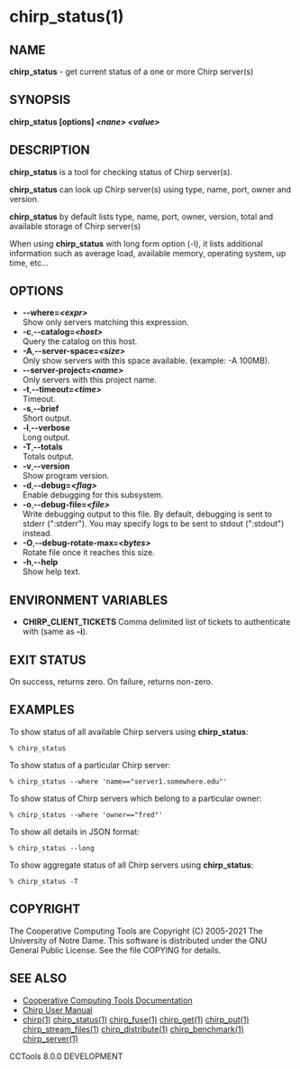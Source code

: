 






















# chirp_status(1)

## NAME
**chirp_status** - get current status of a one or more Chirp server(s)

## SYNOPSIS
**chirp_status [options] _&lt;nane&gt;_ _&lt;value&gt;_**

## DESCRIPTION
**chirp_status** is a tool for checking status of Chirp server(s).

**chirp_status** can look up Chirp server(s) using type, name, port, owner and version.

**chirp_status** by default lists type, name, port, owner, version, total and available storage of Chirp server(s)

When using **chirp_status** with long form option (-l), it lists additional information such as average load, available memory, operating system, up time, etc...

## OPTIONS

- **--where=_&lt;expr&gt;_**<br /> Show only servers matching this expression.
- **-c**,**--catalog=_&lt;host&gt;_**<br />Query the catalog on this host.
- **-A**,**--server-space=_&lt;size&gt;_**<br />Only show servers with this space available. (example: -A 100MB).
- **--server-project=_&lt;name&gt;_**<br />Only servers with this project name.
- **-t**,**--timeout=_&lt;time&gt;_**<br />Timeout.
- **-s**,**--brief**<br />Short output.
- **-l**,**--verbose**<br />Long output.
- **-T**,**--totals**<br />Totals output.
- **-v**,**--version**<br />Show program version.
- **-d**,**--debug=_&lt;flag&gt;_**<br />Enable debugging for this subsystem.
- **-o**,**--debug-file=_&lt;file&gt;_**<br />Write debugging output to this file. By default, debugging is sent to stderr (":stderr"). You may specify logs to be sent to stdout (":stdout") instead.
- **-O**,**--debug-rotate-max=_&lt;bytes&gt;_**<br />Rotate file once it reaches this size.
- **-h**,**--help**<br />Show help text.


## ENVIRONMENT VARIABLES


- **CHIRP_CLIENT_TICKETS** Comma delimited list of tickets to authenticate with (same as **-i**).


## EXIT STATUS
On success, returns zero.  On failure, returns non-zero.

## EXAMPLES

To show status of all available Chirp servers using **chirp_status**:

```
% chirp_status
```

To show status of a particular Chirp server:

```
% chirp_status --where 'name=="server1.somewhere.edu"'
```

To show status of Chirp servers which belong to a particular owner:

```
% chirp_status --where 'owner=="fred"'
```

To show all details in JSON format:

```
% chirp_status --long
```

To show aggregate status of all Chirp servers using  **chirp_status**:

```
% chirp_status -T
```

## COPYRIGHT

The Cooperative Computing Tools are Copyright (C) 2005-2021 The University of Notre Dame.  This software is distributed under the GNU General Public License.  See the file COPYING for details.

## SEE ALSO


- [Cooperative Computing Tools Documentation]("../index.html")
- [Chirp User Manual]("../chirp.html")
- [chirp(1)](chirp.md)  [chirp_status(1)](chirp_status.md)  [chirp_fuse(1)](chirp_fuse.md)  [chirp_get(1)](chirp_get.md)  [chirp_put(1)](chirp_put.md)  [chirp_stream_files(1)](chirp_stream_files.md)  [chirp_distribute(1)](chirp_distribute.md)  [chirp_benchmark(1)](chirp_benchmark.md)  [chirp_server(1)](chirp_server.md)


CCTools 8.0.0 DEVELOPMENT
